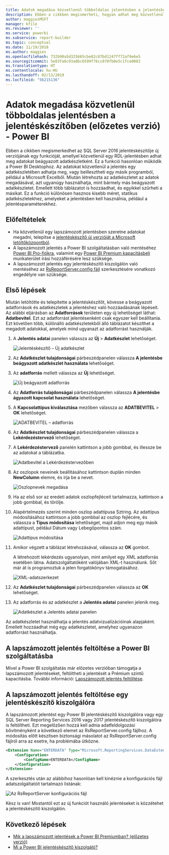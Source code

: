 ```yaml
---
title: Adatok megadása közvetlenül többoldalas jelentésben a jelentéskészítőben (előzetes verzió)
description: Ebben a cikkben megismerheti, hogyan adhat meg közvetlenül adatokat egy jelentésben a jelentéskészítővel.
author: maggiesMSFT
manager: kfile
ms.reviewer: ''
ms.service: powerbi
ms.subservice: report-builder
ms.topic: conceptual
ms.date: 11/19/2018
ms.author: maggies
ms.openlocfilehash: 732b90a5d325665cbe82c87bd1247ff72af9e6e5
ms.sourcegitcommit: 5e83fa6c93a0bc6599f76cc070fb0e5c1fce0082
ms.translationtype: HT
ms.contentlocale: hu-HU
ms.lasthandoff: 02/13/2019
ms.locfileid: "56215136"
---
```

# <a name="enter-data-directly-in-a-paginated-report-in-report-builder-preview---power-bi"></a>Adatok megadása közvetlenül többoldalas jelentésben a jelentéskészítőben (előzetes verzió) - Power BI

Ebben a cikkben megismerkedhet az SQL Server 2016 jelentéskészítője új verziójának egy funkcióját, amellyel közvetlenül egy RDL-jelentésben adhat meg adatokat beágyazott adatkészletként.  Ez a funkció hasonlóan működik a Power BI Desktophoz. Az adatokat közvetlenül a jelentés egy adatkészletében adhatja meg, vagy beillesztheti egy másik programból, például a Microsoft Excelből. Miután létrehozta az adatkészletet az adatok megadásával, azt ugyanúgy használhatja, mint bármely más beágyazott adatkészletet. Emellett több táblázatot is hozzáadhat, és egyikkel szűrheti a másikat. Ez a funkció különösen hasznos kisebb méret, statikus adatkészletekhez, amelyeket a jelentésben kell használnia, például a jelentésparaméterekhez.
 
## <a name="prerequisites"></a>Előfeltételek

- Ha közvetlenül egy lapszámozott jelentésben szeretne adatokat megadni, telepítse a [jelentéskészítő új verzióját a Microsoft letöltőközpontból](https://www.microsoft.com/download/details.aspx?id=53613). 
- A lapszámozott jelentés a Power BI szolgáltatásban való mentéséhez [Power BI Pro-fiókra](service-self-service-signup-for-power-bi.md), valamint egy [Power BI Premium kapacitásbeli](service-premium.md) munkaterület írási hozzáférésére lesz szüksége.
- A lapszámozott jelentés egy jelentéskészítő kiszolgálón való mentéséhez az [RsReportServer.config fájl](#upload-the-paginated-report-to-a-report-server) szerkesztésére vonatkozó engedélyre van szüksége.

## <a name="get-started"></a>Első lépések

Miután letöltötte és telepítette a jelentéskészítőt, kövesse a beágyazott adatforrások és adatkészletek a jelentéshez való hozzáadásának lépéseit. Az alábbi eljárásban az **Adatforrások** területen egy új lehetőséget láthat: **Adatbevitel**.  Ezt az adatforrást jelentésenként csak egyszer kell beállítania. Ezt követően több, különálló adatkészletekből álló táblázatot készíthet a megadott adatokkal, amelyek mind ugyanazt az adatforrást használják.

1. A **Jelentés adatai** panelen válassza az **Új** > **Adatkészlet** lehetőséget.

    ![Jelentéskészítő – Új adatkészlet](media/paginated-reports-enter-data/paginated-new-dataset.png)

1. Az **Adatkészlet tulajdonságai** párbeszédpanelen válassza **A jelentésbe beágyazott adatkészlet használata** lehetőséget.

1. Az **adatforrás** mellett válassza az **Új** lehetőséget.

    ![Új beágyazott adatforrás](media/paginated-reports-enter-data/paginated-new-data-source.png)

1. Az **Adatforrás tulajdonságai** párbeszédpanelen válassza **A jelentésbe ágyazott kapcsolat használata** lehetőséget.
2. A **Kapcsolattípus kiválasztása** mezőben válassza az **ADATBEVITEL** > **OK** lehetőséget.

    ![ADATBEVITEL – adatforrás](media/paginated-reports-enter-data/paginated-data-source-properties-enter-data.png)

1. Az **Adatkészlet tulajdonságai** párbeszédpanelen válassza a **Lekérdezéstervező** lehetőséget.
2. A **Lekérdezéstervező** panelén kattintson a jobb gombbal, és illessze be az adatokat a táblázatba.

    ![Adatbevitel a Lekérdezéstervezőben](media/paginated-reports-enter-data/paginated-enter-data.png)

1. Az oszlopok neveinek beállításához kattintson duplán minden **NewColumn** elemre, és írja be a nevet.

    ![Oszlopnevek megadása](media/paginated-reports-enter-data/paginated-column-name.png)

1. Ha az első sor az eredeti adatok oszlopfejléceit tartalmazza, kattintson a jobb gombbal, és törölje.
    
9. Alapértelmezés szerint minden oszlop adattípusa Sztring. Az adattípus módosításához kattintson a jobb gombbal az oszlop fejlécére, és válassza a **Típus módosítása** lehetőséget, majd adjon meg egy másik adattípust, például Dátum vagy Lebegőpontos szám.

    ![Adattípus módosítása](media/paginated-reports-enter-data/paginated-data-type.png)

1. Amikor végzett a táblázat létrehozásával, válassza az **OK** gombot.  

    A létrehozott lekérdezés ugyanolyan, mint amilyet egy XML adatforrás esetében látna. Adatszolgáltatóként valójában XML-t használunk.  Sőt már át is programoztuk a jelen forgatókönyv támogatásához.

    ![XML-adatszerkezet](media/paginated-reports-enter-data/paginated-xml-data.png)

12. Az **Adatkészlet tulajdonságai** párbeszédpanelen válassza az **OK** lehetőséget.

13. Az adatforrás és az adatkészlet a **Jelentés adatai** panelen jelenik meg.

    ![Adatkészlet a Jelentés adatai panelen](media/paginated-reports-enter-data/paginated-report-data-pane.png)

Az adatkészletet használhatja a jelentés adatvizualizációinak alapjaként. Emellett hozzáadhat még egy adatkészletet, amelyhez ugyanazon adatforrást használhatja.

## <a name="upload-the-paginated-report-to-the-power-bi-service"></a>A lapszámozott jelentés feltöltése a Power BI szolgáltatásba

Mivel a Power BI szolgáltatás már előzetes verzióban támogatja a lapszámozott jelentéseket, feltöltheti a jelentését a Prémium szintű kapacitásba. További információ: [Lapszámozott jelentés feltöltése](paginated-reports-save-to-power-bi-service.md#upload-a-paginated-report).

## <a name="upload-the-paginated-report-to-a-report-server"></a>A lapszámozott jelentés feltöltése egy jelentéskészítő kiszolgálóra

A lapszámozott jelentést egy Power BI jelentéskészítő kiszolgálóra vagy egy SQL Server Reporting Services 2016 vagy 2017 jelentéskészítő kiszolgálóra is feltöltheti. Ezt megelőzően hozzá kell adnia adatfeldolgozási bővítményként a következő elemet az RsReportServer.config fájlhoz. A módosítás előtt készítsen biztonsági másolatot az RsReportServer.config fájlról arra az esetre, ha problémába ütközne.

```xml
<Extension Name="ENTERDATA" Type="Microsoft.ReportingServices.DataExtensions.XmlDPConnection,Microsoft.ReportingServices.DataExtensions">
    <Configuration>
        <ConfigName>ENTERDATA</ConfigName>
    </Configuration>
</Extension>
```

A szerkesztés után az alábbihoz hasonlóan kell kinéznie a konfigurációs fájl adatszolgáltatóit tartalmazó listának:

![Az RsReportServer konfigurációs fájl](media/paginated-reports-enter-data/paginated-rsreportserver-config-file.png)

Kész is van! Mostantól ezt az új funkciót használó jelentéseket is közzétehet a jelentéskészítő kiszolgálón.

## <a name="next-steps"></a>Következő lépések

- [Mik a lapszámozott jelentések a Power BI Premiumban? (előzetes verzió)](paginated-reports-report-builder-power-bi.md)
- [Mi a Power BI jelentéskészítő kiszolgáló?](report-server/get-started.md)
